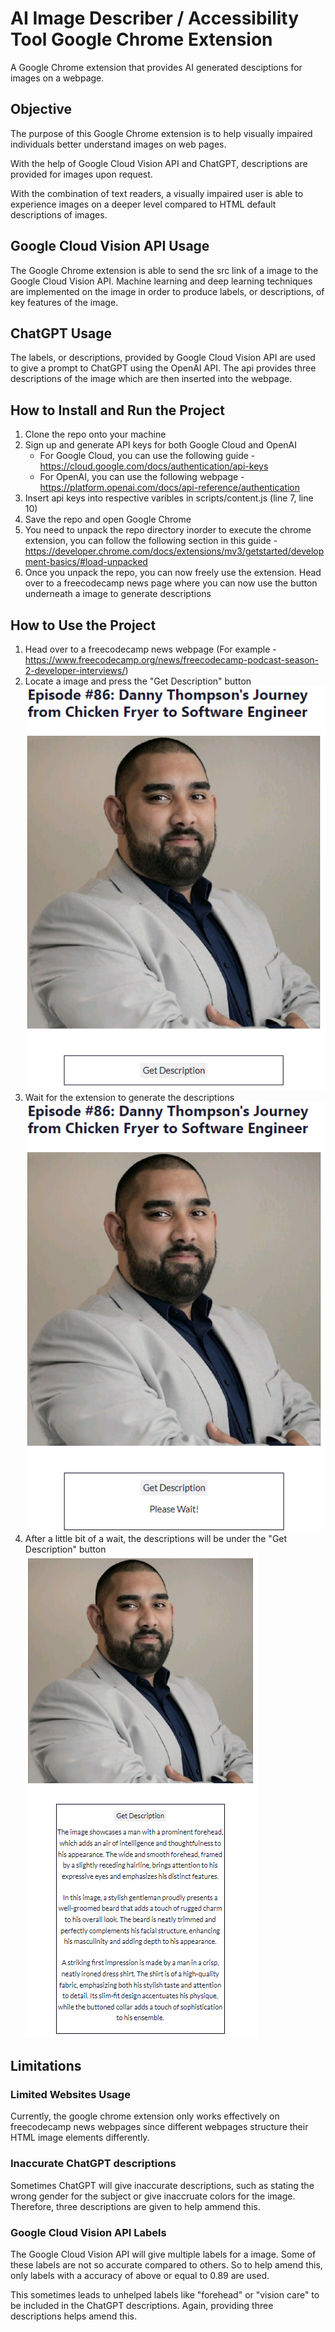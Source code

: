 # AI Image Describer / Accessibility Tool Google Chrome Extension
A Google Chrome extension that provides AI generated desciptions for images on a webpage.

## Objective
The purpose of this Google Chrome extension is to help visually impaired individuals better understand images on web pages.

With the help of Google Cloud Vision API and ChatGPT, descriptions are provided for images upon request.

With the combination of text readers, a visually impaired user is able to experience images on a deeper level compared to HTML default descriptions of images.

## Google Cloud Vision API Usage
The Google Chrome extension is able to send the src link of a image to the Google Cloud Vision API. Machine learning and deep learning techniques are implemented on the image in order to produce labels, or descriptions, of key features of the image.

## ChatGPT Usage
The labels, or descriptions, provided by Google Cloud Vision API are used to give a prompt to ChatGPT using the OpenAI API. The api provides three descriptions of the image which are then inserted into the webpage.

## How to Install and Run the Project
1. Clone the repo onto your machine
2. Sign up and generate API keys for both Google Cloud and OpenAI
    - For Google Cloud, you can use the following guide - https://cloud.google.com/docs/authentication/api-keys
    - For OpenAI, you can use the following webpage - https://platform.openai.com/docs/api-reference/authentication
3. Insert api keys into respective varibles in scripts/content.js (line 7, line 10)
4. Save the repo and open Google Chrome
5. You need to unpack the repo directory inorder to execute the chrome extension, you can follow the following section in this guide - https://developer.chrome.com/docs/extensions/mv3/getstarted/development-basics/#load-unpacked
6. Once you unpack the repo, you can now freely use the extension. Head over to a freecodecamp news page where you can now use the button underneath a image to generate descriptions

## How to Use the Project
1. Head over to a freecodecamp news webpage (For example - https://www.freecodecamp.org/news/freecodecamp-podcast-season-2-developer-interviews/)
2. Locate a image and press the "Get Description" button
![image](./readmeimages/img1.PNG)
3. Wait for the extension to generate the descriptions
![image](./readmeimages/img2.PNG)
4. After a little bit of a wait, the descriptions will be under the "Get Description" button
![image](./readmeimages/img3.PNG)

## Limitations

### Limited Websites Usage
Currently, the google chrome extension only works effectively on freecodecamp news webpages since different webpages structure their HTML image elements differently.

### Inaccurate ChatGPT descriptions
Sometimes ChatGPT will give inaccurate descriptions, such as stating the wrong gender for the subject or give inaccruate colors for the image. Therefore, three descriptions are given to help ammend this.

### Google Cloud Vision API Labels
The Google Cloud Vision API will give multiple labels for a image. Some of these labels are not so accurate compared to others. So to help amend this, only labels with a accuracy of above or equal to 0.89 are used.

This sometimes leads to unhelped labels like "forehead" or "vision care" to be included in the ChatGPT descriptions. Again, providing three descriptions helps amend this.